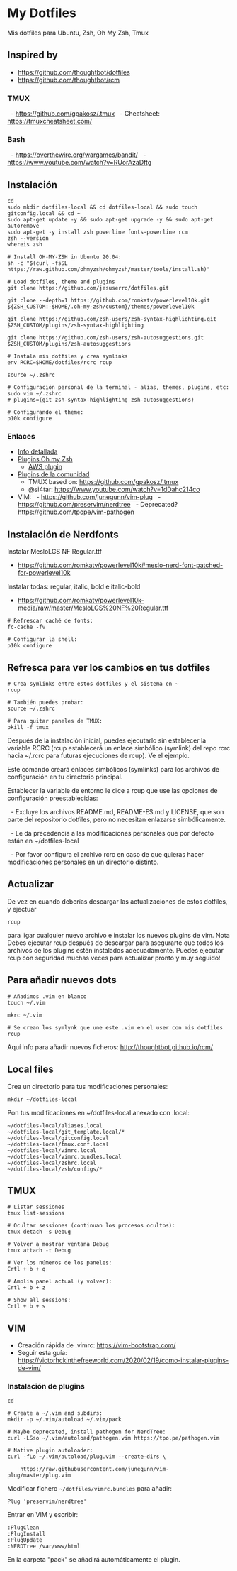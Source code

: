 # My Dotfiles
Mis dotfiles para Ubuntu, Zsh, Oh My Zsh, Tmux

## Inspired by
- https://github.com/thoughtbot/dotfiles
- https://github.com/thoughtbot/rcm

### TMUX
  - https://github.com/gpakosz/.tmux
  - Cheatsheet: https://tmuxcheatsheet.com/
### Bash
  - https://overthewire.org/wargames/bandit/
  - https://www.youtube.com/watch?v=RUorAzaDftg

## Instalación
```shell
cd
sudo mkdir dotfiles-local && cd dotfiles-local && sudo touch gitconfig.local && cd ~
sudo apt-get update -y && sudo apt-get upgrade -y && sudo apt-get autoremove
sudo apt-get -y install zsh powerline fonts-powerline rcm
zsh --version
whereis zsh

# Install OH-MY-ZSH in Ubuntu 20.04:
sh -c "$(curl -fsSL https://raw.github.com/ohmyzsh/ohmyzsh/master/tools/install.sh)"

# Load dotfiles, theme and plugins
git clone https://github.com/jesuserro/dotfiles.git

git clone --depth=1 https://github.com/romkatv/powerlevel10k.git ${ZSH_CUSTOM:-$HOME/.oh-my-zsh/custom}/themes/powerlevel10k

git clone https://github.com/zsh-users/zsh-syntax-highlighting.git $ZSH_CUSTOM/plugins/zsh-syntax-highlighting

git clone https://github.com/zsh-users/zsh-autosuggestions.git $ZSH_CUSTOM/plugins/zsh-autosuggestions

# Instala mis dotfiles y crea symlinks
env RCRC=$HOME/dotfiles/rcrc rcup

source ~/.zshrc

# Configuración personal de la terminal - alias, themes, plugins, etc:
sudo vim ~/.zshrc
# plugins=(git zsh-syntax-highlighting zsh-autosuggestions)

# Configurando el theme:
p10k configure
```

### Enlaces
- [Info detallada](https://www.tecmint.com/install-oh-my-zsh-in-ubuntu/)
- [Plugins Oh my Zsh](https://github.com/ohmyzsh/ohmyzsh/tree/master/plugins)
	- [AWS plugin](https://github.com/ohmyzsh/ohmyzsh/tree/master/plugins/aws)
- [Plugins de la comunidad](https://github.com/zsh-users)
	- TMUX based on: https://github.com/gpakosz/.tmux
	- @si4tar: https://www.youtube.com/watch?v=1dDahc214co
- VIM:
  - https://github.com/junegunn/vim-plug
  - https://github.com/preservim/nerdtree
  - Deprecated? https://github.com/tpope/vim-pathogen

## Instalación de Nerdfonts

Instalar MesloLGS NF Regular.ttf
- https://github.com/romkatv/powerlevel10k#meslo-nerd-font-patched-for-powerlevel10k

Instalar todas: regular, italic, bold e italic-bold
- https://github.com/romkatv/powerlevel10k-media/raw/master/MesloLGS%20NF%20Regular.ttf

```shell
# Refrescar caché de fonts:
fc-cache -fv

# Configurar la shell:
p10k configure
```

## Refresca para ver los cambios en tus dotfiles

```shell
# Crea symlinks entre estos dotfiles y el sistema en ~
rcup

# También puedes probar:
source ~/.zshrc

# Para quitar paneles de TMUX:
pkill -f tmux
```

  
Después de la instalación inicial, puedes ejecutarlo sin establecer la variable RCRC (rcup establecerá un enlace simbólico (symlink) del repo rcrc hacia ~/.rcrc para futuras ejecuciones de rcup). Ve el ejemplo.

Este comando creará enlaces simbólicos (symlinks) para los archivos de configuración en tu directorio principal.

Establecer la variable de entorno le dice a rcup que use las opciones de configuración preestablecidas:

  - Excluye los archivos README.md, README-ES.md y LICENSE, que son parte del repositorio dotfiles, pero no necesitan enlazarse simbólicamente.

  - Le da precedencia a las modificaciones personales que por defecto están en ~/dotfiles-local

  - Por favor configura el archivo rcrc en caso de que quieras hacer modificaciones personales en un directorio distinto.

## Actualizar

De vez en cuando deberías descargar las actualizaciones de estos dotfiles, y ejectuar

```shell
rcup
```

para ligar cualquier nuevo archivo e instalar los nuevos plugins de vim. Nota Debes ejecutar rcup después de descargar para asegurarte que todos los archivos de los plugins estén instalados adecuadamente. Puedes ejecutar rcup con seguridad muchas veces para actualizar pronto y muy seguido!

## Para añadir nuevos dots

```shell
# Añadimos .vim en blanco
touch ~/.vim

mkrc ~/.vim

# Se crean los symlynk que une este .vim en el user con mis dotfiles
rcup
```

Aquí info para añadir nuevos ficheros: http://thoughtbot.github.io/rcm/

## Local files

Crea un directorio para tus modificaciones personales:
```shell
mkdir ~/dotfiles-local
```

Pon tus modificaciones en ~/dotfiles-local anexado con .local:
```shell
~/dotfiles-local/aliases.local
~/dotfiles-local/git_template.local/*
~/dotfiles-local/gitconfig.local
~/dotfiles-local/tmux.conf.local
~/dotfiles-local/vimrc.local
~/dotfiles-local/vimrc.bundles.local
~/dotfiles-local/zshrc.local
~/dotfiles-local/zsh/configs/*
```

## TMUX
```shell
# Listar sessiones
tmux list-sessions

# Ocultar sessiones (continuan los procesos ocultos):
tmux detach -s Debug

# Volver a mostrar ventana Debug
tmux attach -t Debug

# Ver los números de los paneles:
Crtl + b + q

# Amplia panel actual (y volver):
Crtl + b + z

# Show all sessions:
Crtl + b + s
```

## VIM
- Creación rápida de .vimrc: https://vim-bootstrap.com/
- Seguir esta guía: https://victorhckinthefreeworld.com/2020/02/19/como-instalar-plugins-de-vim/

### Instalación de plugins
```shell
cd

# Create a ~/.vim and subdirs:
mkdir -p ~/.vim/autoload ~/.vim/pack

# Maybe deprecated, install pathogen for NerdTree:
curl -LSso ~/.vim/autoload/pathogen.vim https://tpo.pe/pathogen.vim

# Native plugin autoloader:
curl -fLo ~/.vim/autoload/plug.vim --create-dirs \

    https://raw.githubusercontent.com/junegunn/vim-plug/master/plug.vim
```

Modificar fichero `~/dotfiles/vimrc.bundles` para añadir:
```shell
Plug 'preservim/nerdtree'
```

Entrar en VIM y escribir:

```shell
:PlugClean
:PlugInstall
:PlugUpdate
:NERDTree /var/www/html
```

En la carpeta "pack" se añadirá automáticamente el plugin.
